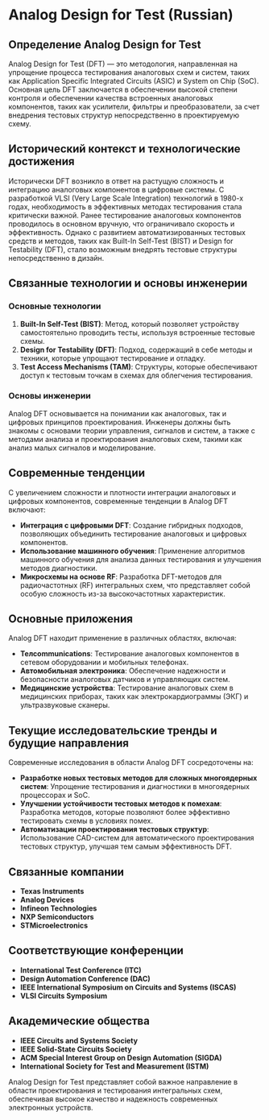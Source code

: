 # Analog Design for Test (Russian)

## Определение Analog Design for Test

Analog Design for Test (DFT) — это методология, направленная на упрощение процесса тестирования аналоговых схем и систем, таких как Application Specific Integrated Circuits (ASIC) и System on Chip (SoC). Основная цель DFT заключается в обеспечении высокой степени контроля и обеспечении качества встроенных аналоговых компонентов, таких как усилители, фильтры и преобразователи, за счет внедрения тестовых структур непосредственно в проектируемую схему.

## Исторический контекст и технологические достижения

Исторически DFT возникло в ответ на растущую сложность и интеграцию аналоговых компонентов в цифровые системы. С разработкой VLSI (Very Large Scale Integration) технологий в 1980-х годах, необходимость в эффективных методах тестирования стала критически важной. Ранее тестирование аналоговых компонентов проводилось в основном вручную, что ограничивало скорость и эффективность. Однако с развитием автоматизированных тестовых средств и методов, таких как Built-In Self-Test (BIST) и Design for Testability (DFT), стало возможным внедрять тестовые структуры непосредственно в дизайн.

## Связанные технологии и основы инженерии

### Основные технологии

1. **Built-In Self-Test (BIST)**: Метод, который позволяет устройству самостоятельно проводить тесты, используя встроенные тестовые схемы.
2. **Design for Testability (DFT)**: Подход, содержащий в себе методы и техники, которые упрощают тестирование и отладку.
3. **Test Access Mechanisms (TAM)**: Структуры, которые обеспечивают доступ к тестовым точкам в схемах для облегчения тестирования.

### Основы инженерии

Analog DFT основывается на понимании как аналоговых, так и цифровых принципов проектирования. Инженеры должны быть знакомы с основами теории управления, сигналов и систем, а также с методами анализа и проектирования аналоговых схем, такими как анализ малых сигналов и моделирование.

## Современные тенденции

С увеличением сложности и плотности интеграции аналоговых и цифровых компонентов, современные тенденции в Analog DFT включают:

- **Интеграция с цифровыми DFT**: Создание гибридных подходов, позволяющих объединить тестирование аналоговых и цифровых компонентов.
- **Использование машинного обучения**: Применение алгоритмов машинного обучения для анализа данных тестирования и улучшения методов диагностики.
- **Микросхемы на основе RF**: Разработка DFT-методов для радиочастотных (RF) интегральных схем, что представляет собой особую сложность из-за высокочастотных характеристик.

## Основные приложения

Analog DFT находит применение в различных областях, включая:

- **Телcommunications**: Тестирование аналоговых компонентов в сетевом оборудовании и мобильных телефонах.
- **Автомобильная электроника**: Обеспечение надежности и безопасности аналоговых датчиков и управляющих систем.
- **Медицинские устройства**: Тестирование аналоговых схем в медицинских приборах, таких как электрокардиограммы (ЭКГ) и ультразвуковые сканеры.

## Текущие исследовательские тренды и будущие направления

Современные исследования в области Analog DFT сосредоточены на:

- **Разработке новых тестовых методов для сложных многоядерных систем**: Упрощение тестирования и диагностики в многоядерных процессорах и SoC.
- **Улучшении устойчивости тестовых методов к помехам**: Разработка методов, которые позволяют более эффективно тестировать схемы в условиях помех.
- **Автоматизации проектирования тестовых структур**: Использование CAD-систем для автоматического проектирования тестовых структур, улучшая тем самым эффективность DFT.

## Связанные компании

- **Texas Instruments**
- **Analog Devices**
- **Infineon Technologies**
- **NXP Semiconductors**
- **STMicroelectronics**

## Соответствующие конференции

- **International Test Conference (ITC)**
- **Design Automation Conference (DAC)**
- **IEEE International Symposium on Circuits and Systems (ISCAS)**
- **VLSI Circuits Symposium**

## Академические общества

- **IEEE Circuits and Systems Society**
- **IEEE Solid-State Circuits Society**
- **ACM Special Interest Group on Design Automation (SIGDA)**
- **International Society for Test and Measurement (ISTM)**

Analog Design for Test представляет собой важное направление в области проектирования и тестирования интегральных схем, обеспечивая высокое качество и надежность современных электронных устройств.